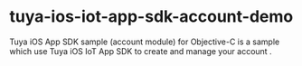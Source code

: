 # tuya-ios-iot-app-sdk-account-demo
Tuya iOS App SDK sample (account module) for Objective-C is a sample which use Tuya iOS IoT App SDK to create and manage your account .
